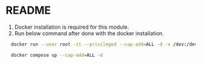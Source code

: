 # README
1. Docker installation is required for this module.
2. Run below command after done with the docker installation.

```bash
  docker run --user root -it --privileged --cap-add=ALL -d -v /dev:/dev -v /lib/modules:/lib/modules openvino/ubuntu22_runtime bash

  docker compose up --cap-add=ALL -d
```
